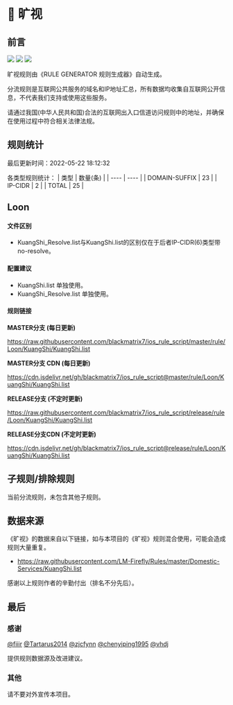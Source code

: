 # 🧸 旷视

## 前言

![](https://shields.io/badge/-移除重复规则-ff69b4) ![](https://shields.io/badge/-DOMAIN与DOMAIN--SUFFIX合并-green) ![](https://shields.io/badge/-IP--CIDR(6)合并-blueviolet) 

旷视规则由《RULE GENERATOR 规则生成器》自动生成。

分流规则是互联网公共服务的域名和IP地址汇总，所有数据均收集自互联网公开信息，不代表我们支持或使用这些服务。

请通过我国(中华人民共和国)合法的互联网出入口信道访问规则中的地址，并确保在使用过程中符合相关法律法规。

## 规则统计

最后更新时间：2022-05-22 18:12:32

各类型规则统计：
| 类型 | 数量(条)  | 
| ---- | ----  |
| DOMAIN-SUFFIX | 23  | 
| IP-CIDR | 2  | 
| TOTAL | 25  | 


## Loon 

#### 文件区别
- KuangShi_Resolve.list与KuangShi.list的区别仅在于后者IP-CIDR(6)类型带no-resolve。

#### 配置建议
- KuangShi.list 单独使用。
- KuangShi_Resolve.list 单独使用。

#### 规则链接
**MASTER分支 (每日更新)**

https://raw.githubusercontent.com/blackmatrix7/ios_rule_script/master/rule/Loon/KuangShi/KuangShi.list

**MASTER分支 CDN (每日更新)**

https://cdn.jsdelivr.net/gh/blackmatrix7/ios_rule_script@master/rule/Loon/KuangShi/KuangShi.list

**RELEASE分支 (不定时更新)**

https://raw.githubusercontent.com/blackmatrix7/ios_rule_script/release/rule/Loon/KuangShi/KuangShi.list

**RELEASE分支CDN (不定时更新)**

https://cdn.jsdelivr.net/gh/blackmatrix7/ios_rule_script@release/rule/Loon/KuangShi/KuangShi.list

## 子规则/排除规则


当前分流规则，未包含其他子规则。

## 数据来源

《旷视》的数据来自以下链接，如与本项目的《旷视》规则混合使用，可能会造成规则大量重复。

- https://raw.githubusercontent.com/LM-Firefly/Rules/master/Domestic-Services/KuangShi.list


感谢以上规则作者的辛勤付出（排名不分先后）。

## 最后

### 感谢

[@fiiir](https://github.com/fiiir) [@Tartarus2014](https://github.com/Tartarus2014) [@zjcfynn](https://github.com/zjcfynn) [@chenyiping1995](https://github.com/chenyiping1995) [@vhdj](https://github.com/vhdj)

提供规则数据源及改进建议。

### 其他

请不要对外宣传本项目。